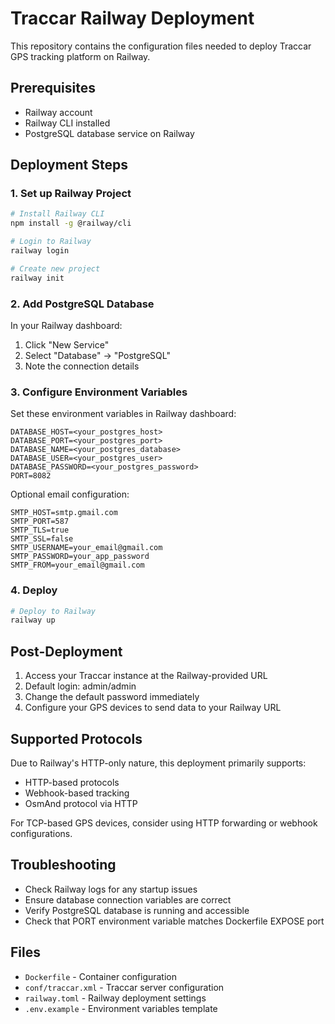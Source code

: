# Traccar Railway Deployment

This repository contains the configuration files needed to deploy Traccar GPS tracking platform on Railway.

## Prerequisites

- Railway account
- Railway CLI installed
- PostgreSQL database service on Railway

## Deployment Steps

### 1. Set up Railway Project

```bash
# Install Railway CLI
npm install -g @railway/cli

# Login to Railway
railway login

# Create new project
railway init
```

### 2. Add PostgreSQL Database

In your Railway dashboard:
1. Click "New Service"
2. Select "Database" → "PostgreSQL"
3. Note the connection details

### 3. Configure Environment Variables

Set these environment variables in Railway dashboard:

```
DATABASE_HOST=<your_postgres_host>
DATABASE_PORT=<your_postgres_port>
DATABASE_NAME=<your_postgres_database>
DATABASE_USER=<your_postgres_user>
DATABASE_PASSWORD=<your_postgres_password>
PORT=8082
```

Optional email configuration:
```
SMTP_HOST=smtp.gmail.com
SMTP_PORT=587
SMTP_TLS=true
SMTP_SSL=false
SMTP_USERNAME=your_email@gmail.com
SMTP_PASSWORD=your_app_password
SMTP_FROM=your_email@gmail.com
```

### 4. Deploy

```bash
# Deploy to Railway
railway up
```

## Post-Deployment

1. Access your Traccar instance at the Railway-provided URL
2. Default login: admin/admin
3. Change the default password immediately
4. Configure your GPS devices to send data to your Railway URL

## Supported Protocols

Due to Railway's HTTP-only nature, this deployment primarily supports:
- HTTP-based protocols
- Webhook-based tracking
- OsmAnd protocol via HTTP

For TCP-based GPS devices, consider using HTTP forwarding or webhook configurations.

## Troubleshooting

- Check Railway logs for any startup issues
- Ensure database connection variables are correct
- Verify PostgreSQL database is running and accessible
- Check that PORT environment variable matches Dockerfile EXPOSE port

## Files

- `Dockerfile` - Container configuration
- `conf/traccar.xml` - Traccar server configuration
- `railway.toml` - Railway deployment settings
- `.env.example` - Environment variables template